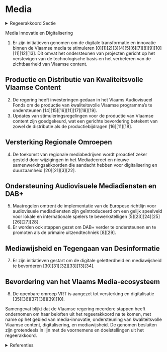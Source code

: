 # Media

<details>
        <summary>Regeerakkoord Sectie </summary>
        <p>6 Media 1 In een steeds globaler en digitaler wordend medialandschap is het van belang dat er in Vlaanderen kwalitatieve programma’s blijven gemaakt worden en dat de kijkers deze op alle mogelijke platformen kunnen vinden. Deze Vlaamse regering ijvert voor een sterk Vlaams medialandschap met krachtige Vlaamse private mediabedrijven en een publieke omroep die investeren in kwalitatieve Vlaamse programma’s. 2 De Vlaamse regering zal in dialoog gaan met de diverse spelers in het media-eco-systeem om te zien hoe en in welke mate deze spelers kunnen helpen om de productie en distributie van kwalitatieve Vlaamse content te verzekeren. We nemen de recente doorlichting van het audiovisueel media-landschap als uitgangspunt en actualiseren waar nodig. Bijzondere aandacht moet ook gaan naar de zicht- en vindbaarheid van de Vlaamse omroepen en producties op diverse platformen. Enkel mits een betere samen-werking kan de Vlaamse mediasector sterker staan en zich beter positioneren tegenover de internationale mediaspelers. 3 We zetten de aangepaste Europese richt-lijn Audiovisuele Mediadiensten op een correcte en redelijke manier om. We willen het principe van gelijk speelveld voor lokale en internationale spelers gerespecteerd zien en zorgen zo ook voor een eerlijke concur-rentie met de internationale mediaspelers. 4 We versterken de Vlaamse identiteit via een extra investering in het Vlaams Audio-visueel Fonds voor audiovisuele creaties. We zetten in op de versterking van de samen-werking met Nederland. Deze extra investe-ring komt ten goede aan de Vlaamse media-bedrijven die zich focussen op kwaliteitsvolle Vlaamse producties. Ook de gamesector is een bloeiende sector en ondersteunen we verder via het Vlaams Audiovisueel fonds. 5 De stimuleringsregeling voor de distribu-teurs en de productiebijdrage door de niet-lineaire televisiediensten zorgen beide voor een extra investering in nieuwe Vlaamse kwaliteitsvolle content. De stimulerings-regeling voor distributeurs bestaat al langer en is aan een update toe. Daarbij stemmen we meer af op de regeling voor de niet- lineaire televisiediensten. We hebben hierbij bijzondere aandacht voor de rechtenverde-ling en verdienmodellen (Windows) van de betrokken spelers. Daarnaast zorgen we voor een periodieke monitoring van de regeling van de bijdragen van distributeurs, zenders, OTT-spelers (bv. Netflix) in de ons omrin-gende landen en stemmen we ons hierop af. We treden in dialoog met de (inter-)nationale mediaplatformen om toegang te krijgen tot de data die door de content van de Vlaamse mediaspelers wordt gegenereerd. 6 De overgang naar een digitaal radio-landschap wordt verder ondersteund. DAB+ moet op een redelijke termijn FM vervangen als belangrijkste uitzendtechniek voor radio buitenshuis, zoals reeds bepaald in het mediadecreet. Binnenshuis zal internetradio ook steeds sterker worden. De Vlaamse regering zet daar verder op in en maakt daardoor meer concurrentie mogelijk op de radiomarkt. We zorgen ervoor dat voortaan enkel nog radiotoestellen verkocht kunnen worden die (ook) een digitale ontvangstmo-gelijkheid hebben. 7 Het medialandschap is in constante evolutie. Het technische en innovatieve aspect wordt steeds belangrijker. Het economisch innovatiebeleid staat daarom ook open voor de Vlaamse mediabedrijven die zich technologisch willen vernieuwen. 8 We erkennen het belang van de regionale omroepen. We bewaken de leefbaarheid van regionale televisiezenders en houden de bestaande onder steunings maatregelen in stand. Met hun pluriform en complementair aanbod brengen deze omroepen herken-baar nieuws van dichtbij en vervullen zo een belangrijke verbindende rol. 9 We stimuleren de totstandkoming van een cross-mediaal meetsysteem om op een adequate manier de kijk- en luister cijfers te kunnen meten. De VRT speelt hierin samen met de private mediaspelers een voortrekkersrol. 10 Radiospectrum is een essentiële grond-stof voor de digitale economie van de toekomst en de uitrol van 5G. We wegen vanuit Vlaanderen op een optimale verdeling van dit radiospectrum. Vlaanderen wil dat er 60 Mhz aan spectrum voorzien wordt voor regionale toepassingen en dat daarvoor een regionaal licentiemodel wordt ontwikkeld. Die 60 Mhz aan spectrum komt op de 3,5 GHz-band indien er geen vierde speler komt of via network slicing. Indien dit niet lukt, kan die 60 Mhz op de 3,8 Ghz-band voorzien worden. Daardoor krijgen nieuwe, innovatieve spelers de kans om spectrum aan te kopen voor een specifiek afgebakend gebied (bv. luchthavens, havens, grote ondernemingen-terreinen, stadscentra, …). Daarvoor willen we afstappen van een toekenningsperiode voor 20 jaar en gaan naar meer dynamische, korte termijn allocaties die ook toekenning van spectrum voor specifieke events, festivals, sporthappenings of andere toepassingen mogelijk maken. Vlaanderen zal daarover met de federale overheid in dialoog gaan. 11 Op het snijveld media-telecom bewaakt deze Vlaamse overheid actief en assertief haar bevoegdheid. Een snelle uitrol van 5G in Vlaanderen is prioritair. Over dat 5G-spectrum worden steeds grotere hoeveelheden media-data verstuurd. We onderhandelen met de federale overheid voor een merkelijk hoger aandeel in de verdeling van de éénmalige én jaarlijkse opbrengsten van de veiling van het spectrum voor mobiele breedband. Deze spectrumveiling moet losgekoppeld worden van het dossier van de vierde speler. 12 De Vlaamse regering zet verder in op een kwaliteitsvolle openbare omroep in een sterke Vlaamse mediasector. De VRT moet verder evolueren naar een moderne, slanke en slagkrachtige mediaorganisatie die kwaliteitsvol aanbod brengt. 13 De VRT maakt werk van haar nieuw en modern media-gebouw aan de Reyerslaan en blijft hiervoor binnen het afgesproken budgettair kader. 14 De opdracht inzake nieuws (nationaal én internationaal) informatie, educatie en een brede waaier aan cultuur en sport is prioritair voor de openbare omroep. Ook kwaliteitsvolle ontspanning heeft zijn plaats. Dit wordt gekenmerkt door respect voor pluralisme (de VRT laat op haar nieuws website en in haar programma’s een breed gescha-keerd palet aan opinies aan bod komen) en het behalen van de hoogste standaarden van neutraliteit in alle programma’s van de open bare omroep. Daarbij moet een gedegen interne en externe kwaliteitscontrole en rapportering ontwikkeld worden. De nieuws-website van de VRT onderscheidt zich van de websites van de private nieuwsmedia en focust enkel op het audiovisueel aanbod. Geschreven tekst dient enkel ter ondersteu-ning van het audiovisuele (korte informatieve verslag geving en geen longreads). 15 De VRT moet meer dan ooit focussen op zijn publieke karakter en het versterken van de Vlaamse identiteit. Vlaanderen wordt geken-merkt door een divers ideologisch landschap. Het is belangrijk dat de VRT hiervoor aan-dacht heeft en die diversiteit meeneemt in haar aanbod. De VRT hecht het hoogste belang aan de Nederlandse standaardtaal en brengt dit tot uiting in haar aanbod. Het geeft de samenwerking met omroepen uit andere landen en regio’s, inzonderheid Nederland alle kansen. We evalueren de maatschappelijke positie en de taakstelling van de VRT en leggen vernieuwde afspraken en concretere doelstellingen vast in een nieuwe beheers-overeenkomst waarop meer nauwgezet zal worden toegezien. 16 De VRT zet in op een breed bereik van alle Vlaamse mediagebruikers. Daarbij is het behalen van een groot marktaandeel geen doel op zich. Het blijft een belangrijke taak van de openbare omroep om een ver-scheiden aanbod te brengen en onderschei-dend te zijn met programma’s die niet door de private omroepen gebracht worden. We moedigen de openbare omroep aan om inzake sportverslaggeving meer aandacht te hebben voor damescompetities. 17 De VRT moet vanuit haar werking ook marktversterkend zijn voor de hele Vlaamse mediasector en neemt niet deel aan een prijsverhogend opbod met free-to-air private omroepen voor de uitzendrechten van (inter-)nationale sportevenementen. Ook het opbieden voor populaire scherm-gezichten is geen taak voor de VRT. 18 VRT moet zich toekomstgericht ontwikkelen en inspelen op nieuwe tendensen en evoluties om maximaal meer jongeren te bereiken. 19 De openbare omroep moet zich nog meer dan voorheen terughoudend opstellen op de advertentiemarkt. De Vlaamse regering maakt daarbij werk van aangepaste reclameplafonds, waarbij rekening gehouden wordt met de financiële stromen die de VAR binnenhaalt en hoe deze terugvloeien naar de openbare omroep en of de bredere Vlaamse mediasector. Deze afspraken moeten strikt worden gerespecteerd. In de Vlaamse mediasector wordt gewerkt aan een betalend niet-lineair aanbod met focus op Vlaamse content. Aangezien de VRT de grootste catalogus heeft inzake Vlaamse kwaliteitsvolle fictieproducties vragen we aan de VRT om vanuit een rendabel businessplan in dit project mee te stappen. Er wordt een maximale inspanning gedaan om alle landelijke mediaspelers te betrekken bij dit project. 20 In onze snel evoluerende mediamaat-schappij waar de impact van (sociale) media op de samenleving enorm groot is, neemt het belang van mediawijsheid en digitale gelet-terdheid nog toe om zich te wapenen tegen fake news. We zetten daarom het beleid inzake mediawijsheid verder i.s.m. het Kenniscentrum Mediawijsheid zodat zij i.s.m. de hele media-sector een gecoördineerd beleid kunnen voeren ook met andere beleidsdomeinen. 21 We blijven werk maken van een strenge aanpak van grensoverschrijdend gedrag in de media. 22 We blijven ook inzetten op een sterke mediaregulator. We hervormen de Vlaamse regulator voor de Media met het oog op het versterken van haar gewicht in onder meer beslissingen inzake de marktanalyse. </p>
        </details> 

Media Innovatie en Digitalisering
1. Er zijn initiatieven genomen om de digitale transformatie en innovatie binnen de Vlaamse media te stimuleren \[0\]\[1\]\[2\]\[3\]\[4\]\[5\]\[6\]\[7\]\[8\]\[9\]\[10\]\[11\]\[12\]\[13\]. Dit omvat het ondersteunen van projecten gericht op het verstevigen van de technologische basis en het verbeteren van de zichtbaarheid van Vlaamse content.

## Productie en Distributie van Kwaliteitsvolle Vlaamse Content
2. De regering heeft investeringen gedaan in het Vlaams Audiovisueel Fonds om de productie van kwaliteitsvolle Vlaamse programma’s te ondersteunen \[14\]\[15\]\[16\]\[11\]\[17\]\[18\]\[19\].
3. Updates van stimuleringsregelingen voor de productie van Vlaamse content zijn goedgekeurd, wat een gerichte bevordering betekent van zowel de distributie als de productiebijdragen \[16\]\[11\]\[18\].

## Versterking Regionale Omroepen
4. De toekomst van regionale mediabedrijven wordt proactief zeker gesteld door wijzigingen in het Mediadecreet en nieuwe samenwerkingsakkoorden die aandacht hebben voor digitalisering en duurzaamheid \[20\]\[21\]\[3\]\[22\].

## Ondersteuning Audiovisuele Mediadiensten en DAB+
5. Maatregelen omtrent de implementatie van de Europese richtlijn voor audiovisuele mediadiensten zijn geïntroduceerd om een gelijk speelveld voor lokale en internationale spelers te bewerkstelligen \[5\]\[23\]\[24\]\[25\]\[26\]\[27\]\[28\].
6. Er worden ook stappen gezet om DAB+ verder te ondersteunen en te promoten als de primaire uitzendtechniek \[8\]\[29\].

## Mediawijsheid en Tegengaan van Desinformatie
7. Er zijn initiatieven gestart om de digitale geletterdheid en mediawijsheid te bevorderen \[30\]\[31\]\[32\]\[33\]\[13\]\[34\].

## Bevordering van het Vlaams Media-ecosysteem
8. De openbare omroep VRT is aangezet tot versterking en digitalisatie \[35\]\[36\]\[37\]\[38\]\[39\]\[10\].

Samengevat blijkt dat de Vlaamse regering meerdere stappen heeft ondernomen om haar beloften uit het regeerakkoord na te komen, met name op het gebied van media-innovatie, ondersteuning van kwaliteitsvolle Vlaamse content, digitalisering, en mediawijsheid. De genomen besluiten zijn grotendeels in lijn met de voornemens en doelstellingen uit het regeerakkoord.

<details>
        <summary> Referenties</summary>
        
**[\[0\]](https://beslissingenvlaamseregering.vlaanderen.be/?search=Plan%20Vlaamse%20Veerkracht%3A%20Digitale%20transformatie%20en%20innovatie%20Vlaamse%20Media&dateOption=select&startDate=2021-04-02T08%3A00%3A00Z&endDate=2021-04-02T08%3A00%3A00Z)** : **(2021-04-02)** Plan Vlaamse Veerkracht: Digitale transformatie en innovatie Vlaamse Media 

**[\[1\]](https://beslissingenvlaamseregering.vlaanderen.be/?search=Plan%20Vlaamse%20Veerkracht%3A%20steun%20aan%20het%20project%20%27Streaming%20affordances%20in%20small%20media%20markets%27&dateOption=select&startDate=2022-12-02T09%3A00%3A00Z&endDate=2022-12-02T09%3A00%3A00Z)** : **(2022-12-02)** Plan Vlaamse Veerkracht: steun aan het project 'Streaming affordances in small media markets' 

**[\[2\]](https://beslissingenvlaamseregering.vlaanderen.be/?search=Plan%20Vlaamse%20Veerkracht%3A%20Subsidie%20project%20Seeds%20and%20Growth%20for%20Media&dateOption=select&startDate=2022-12-02T09%3A00%3A00Z&endDate=2022-12-02T09%3A00%3A00Z)** : **(2022-12-02)** Plan Vlaamse Veerkracht: Subsidie project Seeds and Growth for Media 

**[\[3\]](https://beslissingenvlaamseregering.vlaanderen.be/?search=Wijziging%20Mediadecreet%3A%20toekomstperspectieven%20regionale%20televisieomroeporganisaties&dateOption=select&startDate=2023-06-13T12%3A00%3A00Z&endDate=2023-06-13T12%3A00%3A00Z)** : **(2023-06-13)** Wijziging Mediadecreet: toekomstperspectieven regionale televisieomroeporganisaties 

**[\[4\]](https://beslissingenvlaamseregering.vlaanderen.be/?search=Goedkeuring%20reglement%20%27Projectoproep%20digitale%20transformatie%27&dateOption=select&startDate=2022-06-03T08%3A00%3A00Z&endDate=2022-06-03T08%3A00%3A00Z)** : **(2022-06-03)** Goedkeuring reglement 'Projectoproep digitale transformatie' 

**[\[5\]](https://beslissingenvlaamseregering.vlaanderen.be/?search=Hertekening%20organisatie%20Vlaamse%20Regulator%20voor%20de%20Media%20%28VRM%29%20door%20herziene%20Richtlijn%20Audiovisuele%20Mediadiensten&dateOption=select&startDate=2020-12-18T09%3A00%3A00Z&endDate=2020-12-18T09%3A00%3A00Z)** : **(2020-12-18)** Hertekening organisatie Vlaamse Regulator voor de Media (VRM) door herziene Richtlijn Audiovisuele Mediadiensten 

**[\[6\]](https://beslissingenvlaamseregering.vlaanderen.be/?search=Plan%20Vlaamse%20Veerkracht%3A%20subsidie%20Crossmediaal%20Meetsysteem&dateOption=select&startDate=2023-11-10T09%3A00%3A00Z&endDate=2023-11-10T09%3A00%3A00Z)** : **(2023-11-10)** Plan Vlaamse Veerkracht: subsidie Crossmediaal Meetsysteem 

**[\[7\]](https://beslissingenvlaamseregering.vlaanderen.be/?search=Plan%20Vlaamse%20Veerkracht%3A%20Projectoproepen%20desinformatie%20en%20digitale%20transformatie&dateOption=select&startDate=2021-12-17T09%3A00%3A00Z&endDate=2021-12-17T09%3A00%3A00Z)** : **(2021-12-17)** Plan Vlaamse Veerkracht: Projectoproepen desinformatie en digitale transformatie 

**[\[8\]](https://beslissingenvlaamseregering.vlaanderen.be/?search=Frequentieplan%20particuliere%20landelijke%2C%20regionale%2C%20netwerk-%20en%20lokale%20radio-omroeporganisaties&dateOption=select&startDate=2021-03-12T09%3A00%3A00Z&endDate=2021-03-12T09%3A00%3A00Z)** : **(2021-03-12)** Frequentieplan particuliere landelijke, regionale, netwerk- en lokale radio-omroeporganisaties 

**[\[9\]](https://beslissingenvlaamseregering.vlaanderen.be/?search=Richtlijn%20aanbieden%20audiovisuele%20mediadiensten%3A%20wijzigingsdecreet&dateOption=select&startDate=2021-02-05T09%3A00%3A00Z&endDate=2021-02-05T09%3A00%3A00Z)** : **(2021-02-05)** Richtlijn aanbieden audiovisuele mediadiensten: wijzigingsdecreet 

**[\[10\]](https://beslissingenvlaamseregering.vlaanderen.be/?search=Vlaamse%20Radio-%20en%20Televisieomroep%20%28VRT%29%3A%20subsidie%20VRTRN-project%20digitale%20inclusie&dateOption=select&startDate=2023-07-07T09%3A00%3A00Z&endDate=2023-07-07T09%3A00%3A00Z)** : **(2023-07-07)** Vlaamse Radio- en Televisieomroep (VRT): subsidie VRTRN-project digitale inclusie 

**[\[11\]](https://beslissingenvlaamseregering.vlaanderen.be/?search=Stimulering%20productie%20Vlaamse%20audiovisuele%20werken%3A%20regels%2C%20voorwaarden%20en%20procedure%20&dateOption=select&startDate=2023-12-15T09%3A00%3A00Z&endDate=2023-12-15T09%3A00%3A00Z)** : **(2023-12-15)** Stimulering productie Vlaamse audiovisuele werken: regels, voorwaarden en procedure  

**[\[12\]](https://beslissingenvlaamseregering.vlaanderen.be/?search=Frequentieplan%20particuliere%20landelijke%2C%20regionale%2C%20netwerk-%20en%20lokale%20radio-omroeporganisaties&dateOption=select&startDate=2021-05-07T08%3A00%3A00Z&endDate=2021-05-07T08%3A00%3A00Z)** : **(2021-05-07)** Frequentieplan particuliere landelijke, regionale, netwerk- en lokale radio-omroeporganisaties 

**[\[13\]](https://beslissingenvlaamseregering.vlaanderen.be/?search=Plan%20Vlaamse%20Veerkracht%3A%20toewijzing%20middelen%20%27Iedereen%20Digitaal%27&dateOption=select&startDate=2021-07-16T06%3A00%3A00Z&endDate=2021-07-16T06%3A00%3A00Z)** : **(2021-07-16)** Plan Vlaamse Veerkracht: toewijzing middelen 'Iedereen Digitaal' 

**[\[14\]](https://beslissingenvlaamseregering.vlaanderen.be/?search=Voorontwerp%20van%20decreet%20stimuleringsregeling%20productie%20van%20audiovisuele%20werken&dateOption=select&startDate=2023-07-14T08%3A00%3A00Z&endDate=2023-07-14T08%3A00%3A00Z)** : **(2023-07-14)** Voorontwerp van decreet stimuleringsregeling productie van audiovisuele werken 

**[\[15\]](https://beslissingenvlaamseregering.vlaanderen.be/?search=Voorontwerp%20van%20decreet%20stimuleringsregeling%20productie%20van%20audiovisuele%20werken&dateOption=select&startDate=2023-03-17T09%3A00%3A00Z&endDate=2023-03-17T09%3A00%3A00Z)** : **(2023-03-17)** Voorontwerp van decreet stimuleringsregeling productie van audiovisuele werken 

**[\[16\]](https://beslissingenvlaamseregering.vlaanderen.be/?search=Ontwerp%20van%20wijzigingsdecreet%3A%20stimuleringsregeling%20productie%20van%20audiovisuele%20werken&dateOption=select&startDate=2023-12-15T09%3A00%3A00Z&endDate=2023-12-15T09%3A00%3A00Z)** : **(2023-12-15)** Ontwerp van wijzigingsdecreet: stimuleringsregeling productie van audiovisuele werken 

**[\[17\]](https://beslissingenvlaamseregering.vlaanderen.be/?search=Wijzigingsdecreet%20Co%C3%B6rdinatie%20wettelijke%20en%20bestuurlijke%20bepalingen%20voor%20het%20aanbieden%20van%20audiovisuele%20mediadiensten&dateOption=select&startDate=2021-03-19T09%3A00%3A00Z&endDate=2021-03-19T09%3A00%3A00Z)** : **(2021-03-19)** Wijzigingsdecreet Coördinatie wettelijke en bestuurlijke bepalingen voor het aanbieden van audiovisuele mediadiensten 

**[\[18\]](https://beslissingenvlaamseregering.vlaanderen.be/?search=Stimulering%20productie%20Vlaamse%20audiovisuele%20werken&dateOption=select&startDate=2023-03-17T09%3A00%3A00Z&endDate=2023-03-17T09%3A00%3A00Z)** : **(2023-03-17)** Stimulering productie Vlaamse audiovisuele werken 

**[\[19\]](https://beslissingenvlaamseregering.vlaanderen.be/?search=Stimulering%20productie%20Vlaamse%20audiovisuele%20werken&dateOption=select&startDate=2023-07-14T08%3A00%3A00Z&endDate=2023-07-14T08%3A00%3A00Z)** : **(2023-07-14)** Stimulering productie Vlaamse audiovisuele werken 

**[\[20\]](https://beslissingenvlaamseregering.vlaanderen.be/?search=Nieuwe%20uitvoeringsbespalingen%20Mediadecreet%20rond%20regionale%20televisieomroeporganisaties&dateOption=select&startDate=2023-06-13T12%3A00%3A00Z&endDate=2023-06-13T12%3A00%3A00Z)** : **(2023-06-13)** Nieuwe uitvoeringsbespalingen Mediadecreet rond regionale televisieomroeporganisaties 

**[\[21\]](https://beslissingenvlaamseregering.vlaanderen.be/?search=Wijziging%20Mediadecreet%3A%20toekomstperspectieven%20regionale%20televisieomroeporganisaties&dateOption=select&startDate=2023-11-23T16%3A00%3A00Z&endDate=2023-11-23T16%3A00%3A00Z)** : **(2023-11-23)** Wijziging Mediadecreet: toekomstperspectieven regionale televisieomroeporganisaties 

**[\[22\]](https://beslissingenvlaamseregering.vlaanderen.be/?search=Samenwerkingsovereenkomst%202024-2028%20met%20de%20Vlaamse%20regionale%20televisieomroeporganisaties%20en%20addendum%20samenwerking%20en%20taken%20NORTV&dateOption=select&startDate=2023-12-15T09%3A00%3A00Z&endDate=2023-12-15T09%3A00%3A00Z)** : **(2023-12-15)** Samenwerkingsovereenkomst 2024-2028 met de Vlaamse regionale televisieomroeporganisaties en addendum samenwerking en taken NORTV 

**[\[23\]](https://beslissingenvlaamseregering.vlaanderen.be/?search=Wijziging%20Mediadecreet%3A%20omzetting%20Europese%20Richtlijnen%20en%20nieuwe%20regels%20inhoud%20videoplatformdiensten&dateOption=select&startDate=2020-06-26T08%3A00%3A00Z&endDate=2020-06-26T08%3A00%3A00Z)** : **(2020-06-26)** Wijziging Mediadecreet: omzetting Europese Richtlijnen en nieuwe regels inhoud videoplatformdiensten 

**[\[24\]](https://beslissingenvlaamseregering.vlaanderen.be/?search=Wijziging%20Mediadecreet%3A%20aanbieden%20audiovisuele%20mediadiensten%20in%20het%20licht%20van%20veranderde%20marktsituatie&dateOption=select&startDate=2020-10-23T08%3A00%3A00Z&endDate=2020-10-23T08%3A00%3A00Z)** : **(2020-10-23)** Wijziging Mediadecreet: aanbieden audiovisuele mediadiensten in het licht van veranderde marktsituatie 

**[\[25\]](https://beslissingenvlaamseregering.vlaanderen.be/?search=Tijdspad%20en%20quota%20voor%20het%20toegankelijk%20maken%20van%20omroepprogramma%27s&dateOption=select&startDate=2023-01-27T09%3A00%3A00Z&endDate=2023-01-27T09%3A00%3A00Z)** : **(2023-01-27)** Tijdspad en quota voor het toegankelijk maken van omroepprogramma's 

**[\[26\]](https://beslissingenvlaamseregering.vlaanderen.be/?search=Richtlijn%20aanbieden%20audiovisuele%20mediadiensten%3A%20wijzigingsdecreet&dateOption=select&startDate=2021-01-15T09%3A00%3A00Z&endDate=2021-01-15T09%3A00%3A00Z)** : **(2021-01-15)** Richtlijn aanbieden audiovisuele mediadiensten: wijzigingsdecreet 

**[\[27\]](https://beslissingenvlaamseregering.vlaanderen.be/?search=Gedeeltelijke%20uitvoering%20digitaledienstenverordening%3A%20wijziging%20Mediadecreet&dateOption=select&startDate=2023-11-10T09%3A00%3A00Z&endDate=2023-11-10T09%3A00%3A00Z)** : **(2023-11-10)** Gedeeltelijke uitvoering digitaledienstenverordening: wijziging Mediadecreet 

**[\[28\]](https://beslissingenvlaamseregering.vlaanderen.be/?search=Uniform%20leeftijds-%20en%20classificatiesysteem%20voor%20audiovisuele%20media&dateOption=select&startDate=2023-07-07T09%3A00%3A00Z&endDate=2023-07-07T09%3A00%3A00Z)** : **(2023-07-07)** Uniform leeftijds- en classificatiesysteem voor audiovisuele media 

**[\[29\]](https://beslissingenvlaamseregering.vlaanderen.be/?search=Vrijgave%20digitale%20frequenties%20omroepnetwerk&dateOption=select&startDate=2023-06-02T08%3A00%3A00Z&endDate=2023-06-02T08%3A00%3A00Z)** : **(2023-06-02)** Vrijgave digitale frequenties omroepnetwerk 

**[\[30\]](https://beslissingenvlaamseregering.vlaanderen.be/?search=Plan%20Vlaamse%20Veerkracht%3A%20Investeren%20in%20mediawijsheid%20van%20de%20Vlaming&dateOption=select&startDate=2021-04-02T08%3A00%3A00Z&endDate=2021-04-02T08%3A00%3A00Z)** : **(2021-04-02)** Plan Vlaamse Veerkracht: Investeren in mediawijsheid van de Vlaming 

**[\[31\]](https://beslissingenvlaamseregering.vlaanderen.be/?search=Tijdspad%20en%20quota%20voor%20het%20toegankelijk%20maken%20van%20omroepprogramma%27s&dateOption=select&startDate=2022-10-14T08%3A00%3A00Z&endDate=2022-10-14T08%3A00%3A00Z)** : **(2022-10-14)** Tijdspad en quota voor het toegankelijk maken van omroepprogramma's 

**[\[32\]](https://beslissingenvlaamseregering.vlaanderen.be/?search=Uniform%20leeftijds-%20en%20classificatiesysteem%20voor%20audiovisuele%20media&dateOption=select&startDate=2023-12-08T09%3A00%3A00Z&endDate=2023-12-08T09%3A00%3A00Z)** : **(2023-12-08)** Uniform leeftijds- en classificatiesysteem voor audiovisuele media 

**[\[33\]](https://beslissingenvlaamseregering.vlaanderen.be/?search=Hertekening%20organisatie%20Vlaamse%20Regulator%20voor%20de%20Media%20%28VRM%29%20in%20kader%20van%20bijkomende%20taken&dateOption=select&startDate=2023-11-23T16%3A00%3A00Z&endDate=2023-11-23T16%3A00%3A00Z)** : **(2023-11-23)** Hertekening organisatie Vlaamse Regulator voor de Media (VRM) in kader van bijkomende taken 

**[\[34\]](https://beslissingenvlaamseregering.vlaanderen.be/?search=Plan%20Vlaamse%20Veerkracht%3A%20Digitale%20transformatie%20cultuursector%3A%20%E2%80%98doelgericht%20digitaal%20transformeren%E2%80%99%20%28VV072%29%20en%20%E2%80%98koppeling%20databanken%20en%20betere%20informatiedoorstroming%E2%80%99&dateOption=select&startDate=2021-07-16T06%3A00%3A00Z&endDate=2021-07-16T06%3A00%3A00Z)** : **(2021-07-16)** Plan Vlaamse Veerkracht: Digitale transformatie cultuursector: ‘doelgericht digitaal transformeren’ (VV072) en ‘koppeling databanken en betere informatiedoorstroming’ 

**[\[35\]](https://beslissingenvlaamseregering.vlaanderen.be/?search=Plan%20Vlaamse%20Veerkracht%3A%20Herverdeling%20relanceprovisie%20naar%20begroting%20VRT%20voor%20het%20strategisch%20project%20%27VRTRN%202030%3A%20Een%20slagkrachtige%2C%20wendbare%20en%20effici%C3%ABnte%20VRT%20in%20het%20nieuwe%20medialandschap%27&dateOption=select&startDate=2022-12-02T09%3A00%3A00Z&endDate=2022-12-02T09%3A00%3A00Z)** : **(2022-12-02)** Plan Vlaamse Veerkracht: Herverdeling relanceprovisie naar begroting VRT voor het strategisch project 'VRTRN 2030: Een slagkrachtige, wendbare en efficiënte VRT in het nieuwe medialandschap' 

**[\[36\]](https://beslissingenvlaamseregering.vlaanderen.be/?search=Projectsubsidie%20aan%20Vlaamse%20Radio-%20en%20Televisieomroeporganisatie%20%28VRT%29%20voor%20%E2%80%98Future%20Media%20Hubs%E2%80%99&dateOption=select&startDate=2023-12-22T09%3A00%3A00Z&endDate=2023-12-22T09%3A00%3A00Z)** : **(2023-12-22)** Projectsubsidie aan Vlaamse Radio- en Televisieomroeporganisatie (VRT) voor ‘Future Media Hubs’ 

**[\[37\]](https://beslissingenvlaamseregering.vlaanderen.be/?search=Wijziging%20artikels%20Mediadecreet%3A%20Governance%20VRT&dateOption=select&startDate=2021-11-26T09%3A00%3A00Z&endDate=2021-11-26T09%3A00%3A00Z)** : **(2021-11-26)** Wijziging artikels Mediadecreet: Governance VRT 

**[\[38\]](https://beslissingenvlaamseregering.vlaanderen.be/?search=Governance%20VRT&dateOption=select&startDate=2021-07-16T06%3A00%3A00Z&endDate=2021-07-16T06%3A00%3A00Z)** : **(2021-07-16)** Governance VRT 

**[\[39\]](https://beslissingenvlaamseregering.vlaanderen.be/?search=Wijziging%20artikels%20Mediadecreet%3A%20Governance%20VRT&dateOption=select&startDate=2022-02-04T09%3A00%3A00Z&endDate=2022-02-04T09%3A00%3A00Z)** : **(2022-02-04)** Wijziging artikels Mediadecreet: Governance VRT 
        </details> 

